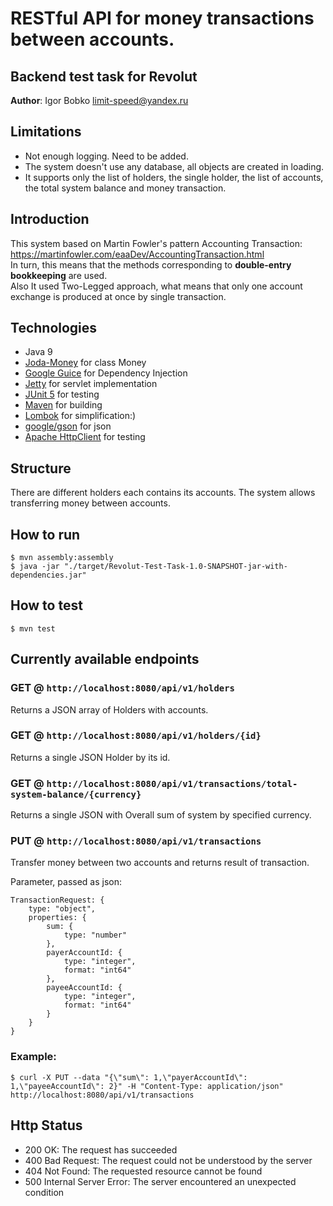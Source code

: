 # RESTful API for money transactions between accounts.

## Backend test task for Revolut
**Author**: Igor Bobko <limit-speed@yandex.ru>

## Limitations
* Not enough logging. Need to be added.
* The system doesn't use any database, all objects are created in loading.
* It supports only the list of holders, the single holder, the list of accounts, the total system balance and money transaction.

## Introduction
This system based on Martin Fowler's pattern Accounting Transaction: https://martinfowler.com/eaaDev/AccountingTransaction.html<br/>
In turn, this means that the methods corresponding to **double-entry bookkeeping** are used.<br>
Also It used Two-Legged approach, what means that only one account exchange is produced at once by single transaction. 

## Technologies
* Java 9
* [Joda-Money](https://www.joda.org/joda-money/) for class Money
* [Google Guice](https://github.com/google/guice) for Dependency Injection
* [Jetty](https://www.eclipse.org/jetty/) for servlet implementation
* [JUnit 5](https://junit.org/junit5/) for testing
* [Maven](https://maven.apache.org/) for building
* [Lombok](https://projectlombok.org) for simplification:)
* [google/gson](https://github.com/google/gson) for json 
* [Apache HttpClient](https://hc.apache.org/index.html) for testing


## Structure

There are different holders each contains its accounts. The system allows transferring money between accounts.

## How to run
`$ mvn assembly:assembly`<br/>
`$ java -jar "./target/Revolut-Test-Task-1.0-SNAPSHOT-jar-with-dependencies.jar"`

## How to test
``$ mvn test``

## Currently available endpoints
### GET @ `http://localhost:8080/api/v1/holders`
Returns a JSON array of Holders with accounts.

### GET @ `http://localhost:8080/api/v1/holders/{id}`
Returns a single JSON Holder by its id.

### GET @ `http://localhost:8080/api/v1/transactions/total-system-balance/{currency}`
Returns a single JSON with Overall sum of system by specified currency.

### PUT @ `http://localhost:8080/api/v1/transactions`
Transfer money between two accounts and returns result of transaction.

Parameter, passed as json:
```
TransactionRequest: {
    type: "object",
    properties: {
        sum: {
            type: "number"
        },
        payerAccountId: {
            type: "integer",
            format: "int64"
        },
        payeeAccountId: {
            type: "integer",
            format: "int64"
        }
    }
}
```
### Example:
``$ curl -X PUT --data "{\"sum\": 1,\"payerAccountId\": 1,\"payeeAccountId\": 2}" -H "Content-Type: application/json" http://localhost:8080/api/v1/transactions``

## Http Status
* 200 OK: The request has succeeded
* 400 Bad Request: The request could not be understood by the server
* 404 Not Found: The requested resource cannot be found
* 500 Internal Server Error: The server encountered an unexpected condition
